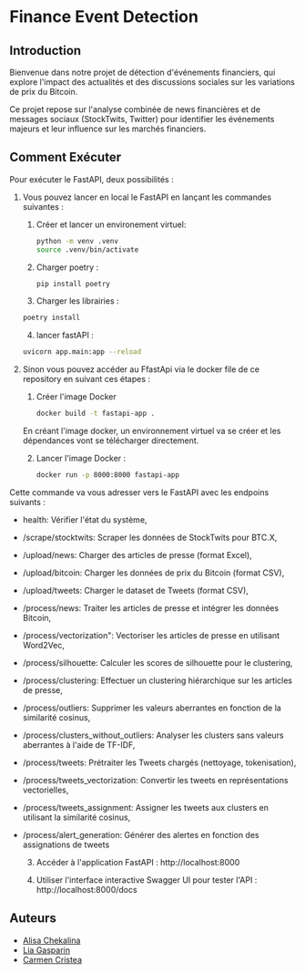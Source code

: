 # Finance Event Detection

## Introduction

Bienvenue dans notre projet de détection d'événements financiers, qui explore l'impact des actualités et des discussions sociales sur les variations de prix du Bitcoin.

Ce projet repose sur l'analyse combinée de news financières et de messages sociaux (StockTwits, Twitter) pour identifier les événements majeurs et leur influence sur les marchés financiers.


## Comment Exécuter

Pour exécuter le FastAPI, deux possibilités : 

1. Vous pouvez lancer en local le FastAPI en lançant les commandes suivantes : 
   
   1.  Créer et lancer un environement virtuel: 
       ```bash
       python -m venv .venv
       source .venv/bin/activate
       ```

   2. Charger poetry : 
       ```bash
       pip install poetry
       ```

   3. Charger les librairies :

    ```bash
    poetry install
    ```

   4. lancer fastAPI :

    ```bash
    uvicorn app.main:app --reload
    ```
    

2. Sinon vous pouvez accéder au FfastApi via le docker file de ce repository en suivant ces étapes : 
    
    1. Créer l'image Docker
       ```bash
       docker build -t fastapi-app .
       ```
    En créant l'image docker, un environnement virtuel va se créer et les dépendances vont se télécharger directement. 
    
    2. Lancer l'image Docker :
        ```bash
        docker run -p 8000:8000 fastapi-app
        ```


Cette commande va vous adresser vers le FastAPI avec les endpoins suivants  : 
- health: Vérifier l'état du système,
- /scrape/stocktwits: Scraper les données de StockTwits pour BTC.X,
- /upload/news: Charger des articles de presse (format Excel),
- /upload/bitcoin: Charger les données de prix du Bitcoin (format CSV),
- /upload/tweets: Charger le dataset de Tweets (format CSV),
- /process/news: Traiter les articles de presse et intégrer les données Bitcoin,
- /process/vectorization": Vectoriser les articles de presse en utilisant Word2Vec,
- /process/silhouette: Calculer les scores de silhouette pour le clustering,
- /process/clustering: Effectuer un clustering hiérarchique sur les articles de presse,
- /process/outliers: Supprimer les valeurs aberrantes en fonction de la similarité cosinus,
- /process/clusters_without_outliers: Analyser les clusters sans valeurs aberrantes à l'aide de TF-IDF,
- /process/tweets: Prétraiter les Tweets chargés (nettoyage, tokenisation),
- /process/tweets_vectorization: Convertir les tweets en représentations vectorielles,
- /process/tweets_assignment: Assigner les tweets aux clusters en utilisant la similarité cosinus,
- /process/alert_generation: Générer des alertes en fonction des assignations de tweets

    3.  Accéder à l'application FastAPI :
        http://localhost:8000
    
    4. Utiliser l'interface interactive Swagger UI pour tester l'API :
        http://localhost:8000/docs


## Auteurs

- [Alisa Chekalina](https://github.com/chekalisa)
- [Lia Gasparin](https://github.com/LiaGasparin)
- [Carmen Cristea](https://github.com/CarmenParis)